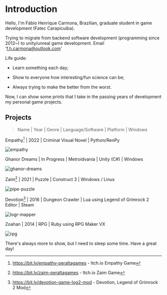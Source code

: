# Introduction

Hello, I'm Fábio Henrique Carmona, Brazilian, graduate student in game development (Fatec Carapicuiba).

Trying to migrate from backend software development (programming since 2012~) to unity/unreal game development. Email 'f.h.carmona@outlook.com'

Life guide:

- Learn something each day;
- Show to everyone how interesting/fun science can be;

- Always trying to make the better from the worst.

Now, I can show some prints that I take in the passing years of development my personal game projects.

## Projects

> Name | Year | Genre | Language/Software | Platform | Windows

Empathy[^1] | 2022 | Criminal Visual Novel | Python/RenPy

![empathy](https://user-images.githubusercontent.com/100398695/173198003-fbaf3396-7c2d-44ab-9c71-876a8a120b99.png)

Ghanor Dreams | In Progress | Metroidvania | Unity (C#) | Windows

![ghanor-dreams](https://user-images.githubusercontent.com/100398695/156866248-0cecb9c1-531c-439e-aa5a-c3884184254d.png)

Zaim[^2] | 2021 | Puzzle | Construct 3 | Windows / Linux

![pipe-puzzle](https://user-images.githubusercontent.com/100398695/155658094-ee736a93-524b-4a50-ae71-5739d1978d40.png)

Devotion[^3] | 2016 | Dungeon Crawler | Lua using Legend of Grimrock 2 Editor | Steam

![logr-mapper](https://user-images.githubusercontent.com/100398695/155658109-e6dec763-d153-43bf-a08a-67f9288e10ff.png)

Zoahan | 2014 | RPG | Ruby using RPG Maker VX

![rpg](https://user-images.githubusercontent.com/100398695/155658289-05621792-3f5a-4890-97c8-04892ce44460.png)

[^1]: https://bit.ly/empathy-peraltagames - Itch.io Empathy Game
[^2]: https://bit.ly/zaim-peraltagames - Itch.io Zaim Game
[^3]: https://bit.ly/devotion-game-log2-mod - Devotion, Legend of Grimrock 2 Mod

There's always more to show, but I need to sleep some time.
Have a great day!

